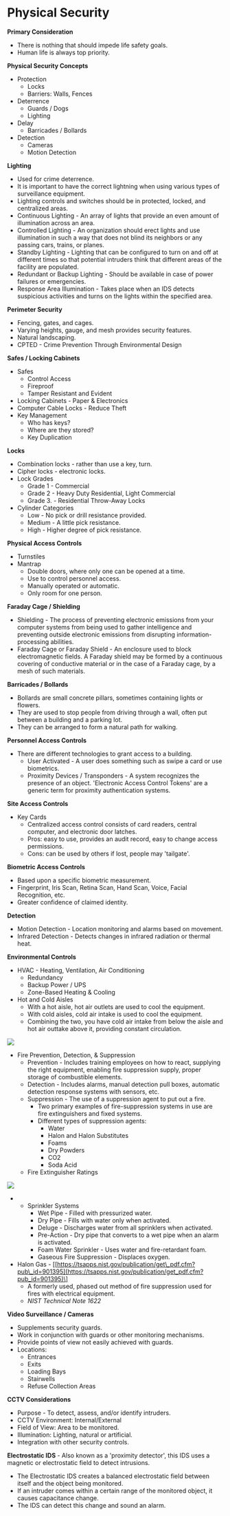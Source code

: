 # Physical Security

**Primary Consideration**

* There is nothing that should impede life safety goals.
* Human life is always top priority.

**Physical Security Concepts**

* Protection
  * Locks
  * Barriers: Walls, Fences
* Deterrence
  * Guards / Dogs
  * Lighting
* Delay
  * Barricades / Bollards
* Detection
  * Cameras
  * Motion Detection

**Lighting**

* Used for crime deterrence.
* It is important to have the correct lightning when using various types of surveillance equipment.
* Lighting controls and switches should be in protected, locked, and centralized areas.
* Continuous Lighting - An array of lights that provide an even amount of illumination across an area.
* Controlled Lighting - An organization should erect lights and use illumination in such a way that does not blind its neighbors or any passing cars, trains, or planes.
* Standby Lighting - Lighting that can be configured to turn on and off at different times so that potential intruders think that different areas of the facility are populated.
* Redundant or Backup Lighting - Should be available in case of power failures or emergencies.
* Response Area Illumination - Takes place when an IDS detects suspicious activities and turns on the lights within the specified area.

**Perimeter Security**

* Fencing, gates, and cages.
* Varying heights, gauge, and mesh provides security features.
* Natural landscaping.
* CPTED - Crime Prevention Through Environmental Design

**Safes / Locking Cabinets**

* Safes
  * Control Access
  * Fireproof
  * Tamper Resistant and Evident
* Locking Cabinets - Paper & Electronics
* Computer Cable Locks - Reduce Theft
* Key Management
  * Who has keys?
  * Where are they stored?
  * Key Duplication

**Locks**

* Combination locks - rather than use a key, turn.
* Cipher locks - electronic locks.
* Lock Grades
  * Grade 1 - Commercial
  * Grade 2 - Heavy Duty Residential, Light Commercial
  * Grade 3. - Residential Throw-Away Locks
* Cylinder Categories
  * Low - No pick or drill resistance provided.
  * Medium - A little pick resistance.
  * High - Higher degree of pick resistance.

**Physical Access Controls**

* Turnstiles
* Mantrap
  * Double doors, where only one can be opened at a time.
  * Use to control personnel access.
  * Manually operated or automatic.
  * Only room for one person.

**Faraday Cage / Shielding**

* Shielding - The process of preventing electronic emissions from your computer systems from being used to gather intelligence and preventing outside electronic emissions from disrupting information-processing abilities.
* Faraday Cage or Faraday Shield - An enclosure used to block electromagnetic fields. A Faraday shield may be formed by a continuous covering of conductive material or in the case of a Faraday cage, by a mesh of such materials.

**Barricades / Bollards**

* Bollards are small concrete pillars, sometimes containing lights or flowers.
* They are used to stop people from driving through a wall, often put between a building and a parking lot.
* They can be arranged to form a natural path for walking.

**Personnel Access Controls**

* There are different technologies to grant access to a building.
  * User Activated - A user does something such as swipe a card or use biometrics.
  * Proximity Devices / Transponders - A system recognizes the presence of an object. 'Electronic Access Control Tokens' are a generic term for proximity authentication systems.

**Site Access Controls**

* Key Cards
  * Centralized access control consists of card readers, central computer, and electronic door latches.
  * Pros: easy to use, provides an audit record, easy to change access permissions.
  * Cons: can be used by others if lost, people may 'tailgate'.

**Biometric Access Controls**

* Based upon a specific biometric measurement.
* Fingerprint, Iris Scan, Retina Scan, Hand Scan, Voice, Facial Recognition, etc.
* Greater confidence of claimed identity.

**Detection**

* Motion Detection - Location monitoring and alarms based on movement.
* Infrared Detection - Detects changes in infrared radiation or thermal heat.

**Environmental Controls**

* HVAC - Heating, Ventilation, Air Conditioning
  * Redundancy
  * Backup Power / UPS
  * Zone-Based Heating & Cooling
* Hot and Cold Aisles
  * With a hot aisle, hot air outlets are used to cool the equipment.
  * With cold aisles, cold air intake is used to cool the equipment.
  * Combining the two, you have cold air intake from below the aisle and hot air outtake above it, providing constant circulation.

![](https://www.evernote.com/shard/s342/res/4ceb63ee-7e82-3564-2eca-75d86d220eb1)

* Fire Prevention, Detection, & Suppression
  * Prevention - Includes training employees on how to react, supplying the right equipment, enabling fire suppression supply, proper storage of combustible elements.
  * Detection - Includes alarms, manual detection pull boxes, automatic detection response systems with sensors, etc.
  * Suppression - The use of a suppression agent to put out a fire.
    * Two primary examples of fire-suppression systems in use are fire extinguishers and fixed systems.
    * Different types of suppression agents:
      * Water
      * Halon and Halon Substitutes
      * Foams
      * Dry Powders
      * CO2
      * Soda Acid
  * Fire Extinguisher Ratings

![](https://www.evernote.com/shard/s342/res/b2c6ec0d-89af-3b8e-43f7-46c3f7581b68)

* * Sprinkler Systems
    * Wet Pipe - Filled with pressurized water.
    * Dry Pipe - Fills with water only when activated.
    * Deluge - Discharges water from all sprinklers when activated.
    * Pre-Action - Dry pipe that converts to a wet pipe when an alarm is activated.
    * Foam Water Sprinkler - Uses water and fire-retardant foam.
    * Gaseous Fire Suppression - Displaces oxygen.
* Halon Gas - \[[https://tsapps.nist.gov/publication/get\_pdf.cfm?pub\_id=901395](https://tsapps.nist.gov/publication/get_pdf.cfm?pub_id=901395)\]
  * A formerly used, phased out method of fire suppression used for fires with electrical equipment. 
  * _NIST Technical Note 1622_

**Video Surveillance / Cameras**

* Supplements security guards.
* Work in conjunction with guards or other monitoring mechanisms.
* Provide points of view not easily achieved with guards.
* Locations:
  * Entrances
  * Exits
  * Loading Bays
  * Stairwells
  * Refuse Collection Areas

**CCTV Considerations**

* Purpose - To detect, assess, and/or identify intruders.
* CCTV Environment: Internal/External
* Field of View: Area to be monitored.
* Illumination: Lighting, natural or artificial.
* Integration with other security controls.

**Electrostatic IDS** - Also known as a 'proximity detector', this IDS uses a magnetic or electrostatic field to detect intrusions. 

* The Electrostatic IDS creates a balanced electrostatic field between itself and the object being monitored. 
* If an intruder comes within a certain range of the monitored object, it causes capacitance change. 
* The IDS can detect this change and sound an alarm. 

